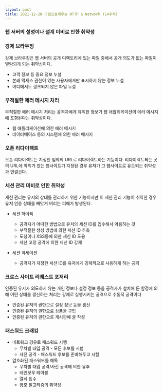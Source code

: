 ```yaml
---
layout: post
title: 2021-12-20 그림으로배우는 HTTP & Network (14주차)
---
```


### 웹 서버의 설정이나 설계 미비로 안한 취약성

### 강제 브라우징

강제 브라우징은 웹 서버의 공개 디렉토리에 있는 파일 중에서 공개 의도가 없는 파일이 열람되게 되는 취약성이다.

- 고객 정보 등 중요 정보 누설
- 본래 액세스 권한이 있는 사용자에게만 표시하지 않는 정보 누설
- 어디에서도 링크되지 않은 파일 누설

### 부적절한 에러 메시지 처리

부적절한 에러 메시지 처리는 공격자에게 유익한 정보가 웹 애플리케이션의 에러 메시지에 포함된다는 취약성이다.

- 웹 애플리케이션에 의한 에러 메시지
- 데이터베이스 등의 시스템에 의한 에러 메시지

### 오픈 리다이렉트

오픈 리다이렉트는 지정한 임의의 URL로 리다이렉트하는 기능이다. 리다이렉트되는 곳의 URL에 악의가 있는 웹사이트가 지정된 경우 유저가 그 웹사이트로 유도되는 취약성과 연결괸다.

### 세션 관리 미비로 인한 취약성

세션 관리는 유저의 상태를 관리하기 위한 기능이지만 이 세션 관리 기능이 취약한 경우 유저 인증 상태를 빼앗겨 버리는 피해가 발생된다.

- 세션 하이잭
    - 공격자가 어떠한 방법으로 유저의 세션 ID를 입수해서 악용하는 것
    - 부적절한 생성 방법에 의한 세션 ID 추측
    - 도청이나 XSS등에 의한 세션 ID 도용
    - 세션 고정 공격에 의한 세션 ID 강제

- 세션 픽세이션
    - 공격자가 지정한 세션 ID를 유저에게 강제적으로 사용하게 하는 공격

### 크로스 사이트 리퀘스트 포저리

인증된 유저가 의도하지 않는 개인 정보나 설정 정보 등을 공격자가 설치해 둔 함정에 의해 어떤 상태를 갱신하는 처리는 강제로 실행시키는 공격으로 수동적 공격이다

- 인증된 유저의 권한으로 설정 정보 등을 갱신
- 인증된 유저의 권한으로 상품을 구입
- 인증된 유저의 권한으로 게시판에 글 작성

### 패스워드 크래킹

- 네트워크 경유로 패스워드 시행
    - 무차별 대입 공격 - 모든 후보를 시험
    - 사전 공격 - 패스워드 후보를 준비해두고 시험
- 암호화된 패스워드를 해독
    - 무차별 대입 공격/사전 공격에 의한 유추
    - 레인보우 테이블
    - 열쇠 입수
    - 암호 알고리즘의 취약성